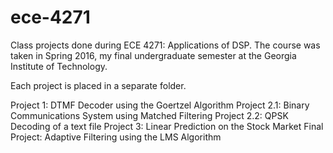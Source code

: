 # ece-4271
Class projects done during ECE 4271: Applications of DSP. The course was taken in Spring 2016, my final undergraduate semester at the Georgia Institute of Technology.

Each project is placed in a separate folder.

Project 1: DTMF Decoder using the Goertzel Algorithm
Project 2.1: Binary Communications System using Matched Filtering
Project 2.2: QPSK Decoding of a text file
Project 3: Linear Prediction on the Stock Market
Final Project: Adaptive Filtering using the LMS Algorithm
